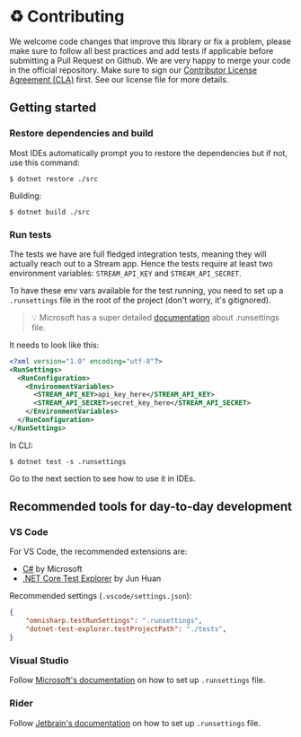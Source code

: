 # :recycle: Contributing

We welcome code changes that improve this library or fix a problem, please make sure to follow all best practices and add tests if applicable before submitting a Pull Request on Github. We are very happy to merge your code in the official repository. Make sure to sign our [Contributor License Agreement (CLA)](https://docs.google.com/forms/d/e/1FAIpQLScFKsKkAJI7mhCr7K9rEIOpqIDThrWxuvxnwUq2XkHyG154vQ/viewform) first. See our license file for more details.

## Getting started

### Restore dependencies and build

Most IDEs automatically prompt you to restore the dependencies but if not, use this command:

```shell
$ dotnet restore ./src
```

Building:

```shell
$ dotnet build ./src
```

### Run tests

The tests we have are full fledged integration tests, meaning they will actually reach out to a Stream app. Hence the tests require at least two environment variables: `STREAM_API_KEY` and `STREAM_API_SECRET`.

To have these env vars available for the test running, you need to set up a `.runsettings` file in the root of the project (don't worry, it's gitignored).

> :bulb: Microsoft has a super detailed [documentation](https://docs.microsoft.com/en-us/visualstudio/test/configure-unit-tests-by-using-a-dot-runsettings-file) about .runsettings file.
  
It needs to look like this:

```xml
<?xml version="1.0" encoding="utf-8"?>
<RunSettings>
  <RunConfiguration>
    <EnvironmentVariables>
      <STREAM_API_KEY>api_key_here</STREAM_API_KEY>
      <STREAM_API_SECRET>secret_key_here</STREAM_API_SECRET>
    </EnvironmentVariables>
  </RunConfiguration>
</RunSettings>
```

In CLI:
```shell
$ dotnet test -s .runsettings
```

Go to the next section to see how to use it in IDEs.

## Recommended tools for day-to-day development

### VS Code

For VS Code, the recommended extensions are:
- [C#](https://marketplace.visualstudio.com/items?itemName=ms-dotnettools.csharp) by Microsoft
- [.NET Core Test Explorer](https://marketplace.visualstudio.com/items?itemName=formulahendry.dotnet-test-explorer) by Jun Huan

Recommended settings (`.vscode/settings.json`):
```json
{
    "omnisharp.testRunSettings": ".runsettings",
    "dotnet-test-explorer.testProjectPath": "./tests",
}
```

### Visual Studio

Follow [Microsoft's documentation](https://docs.microsoft.com/en-us/visualstudio/test/configure-unit-tests-by-using-a-dot-runsettings-file?view=vs-2022#specify-a-run-settings-file-in-the-ide) on how to set up `.runsettings` file.

### Rider

Follow [Jetbrain's documentation](https://www.jetbrains.com/help/rider/Reference__Options__Tools__Unit_Testing__MSTest.html) on how to set up `.runsettings` file.

